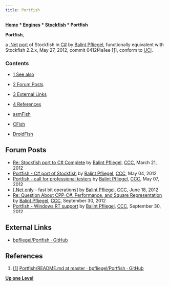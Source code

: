 ```yaml
---
title: Portfish
---
```

**[Home](Home "Home") \* [Engines](Engines "Engines") \* [Stockfish](Stockfish "Stockfish") \* Portfish**


**Portfish**,  

a [.Net](https://en.wikipedia.org/wiki/.NET_Framework) [port](Stockfish#ports "Stockfish") of Stockfish in [C#](C_sharp "C sharp") by [Balint Pfliegel](Balint_Pfliegel "Balint Pfliegel"), 
functionally equivalent with Stockfish 2.2.x, May 27, 2012, commit 0412f4a1ee <a id="cite-note-1" href="#cite-ref-1">[1]</a>, conform to [UCI](UCI "UCI").



### Contents


* [1 See also](#see-also)
* [2 Forum Posts](#forum-posts)
* [3 External Links](#external-links)
* [4 References](#references)






* [asmFish](AsmFish "AsmFish")
* [CFish](CFish "CFish")
* [DroidFish](DroidFish "DroidFish")


## Forum Posts


* [Re: Stockfish port to C# Complete](http://www.talkchess.com/forum/viewtopic.php?t=42894&start=31) by [Balint Pfliegel](Balint_Pfliegel "Balint Pfliegel"), [CCC](CCC "CCC"), March 21, 2012
* [Portfish - C# port of Stockfish](http://www.talkchess.com/forum/viewtopic.php?t=43571) by [Balint Pfliegel](Balint_Pfliegel "Balint Pfliegel"), [CCC](CCC "CCC"), May 04, 2012
* [Portfish - call for professional testers](http://www.talkchess.com/forum/viewtopic.php?t=43602) by [Balint Pfliegel](Balint_Pfliegel "Balint Pfliegel"), [CCC](CCC "CCC"), May 07, 2012
* [[.Net only](http://www.talkchess.com/forum/viewtopic.php?t=44114) - fast bit operations] by [Balint Pfliegel](Balint_Pfliegel "Balint Pfliegel"), [CCC](CCC "CCC"), June 18, 2012
* [Re: Question About CPP-C#, Performance, and Square Representation](http://www.talkchess.com/forum/viewtopic.php?t=45388&start=6) by [Balint Pfliegel](Balint_Pfliegel "Balint Pfliegel"), [CCC](CCC "CCC"), September 30, 2012
* [Portfish - Windows RT support](http://www.talkchess.com/forum/viewtopic.php?t=45395) by [Balint Pfliegel](Balint_Pfliegel "Balint Pfliegel"), [CCC](CCC "CCC"), September 30, 2012


## External Links


* [bpfliegel/Portfish · GitHub](https://github.com/bpfliegel/Portfish)


## References


1. <a id="cite-ref-1" href="#cite-note-1">[1]</a> [Portfish/README.md at master · bpfliegel/Portfish · GitHub](https://github.com/bpfliegel/Portfish/blob/master/README.md)

**[Up one Level](Stockfish "Stockfish")**







 
